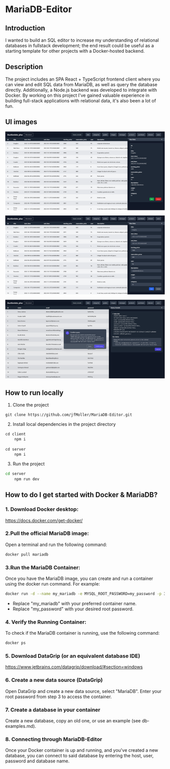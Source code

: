 # **MariaDB-Editor**

## **Introduction**
I wanted to build an SQL editor to increase my understanding of relational databases in fullstack development; the end result could be useful as a starting template for other projects with a Docker-hosted backend.

## **Description**
The project includes an SPA React + TypeScript frontend client where you can view and edit SQL data from MariaDB, as well as query the database directly. Additionally, a Node.js backend was developed to integrate with Docker. By working on this project I've gained valuable experience in building full-stack applications with relational data, it's also been a lot of fun.

## **UI images**
![Inspecting Data](https://github.com/jfMoller/MariaDB-Editor/blob/main/images/data_inspection.png?raw=true)

![Editing Data](https://github.com/jfMoller/MariaDB-Editor/blob/main/images/data_editing.png?raw=true)

![Executing Queries](https://github.com/jfMoller/MariaDB-Editor/blob/main/images/executing_query.png?raw=true)

## **How to run locally**

1.	Clone the project
```
git clone https://github.com/jfMoller/MariaDB-Editor.git
```

2.	Install local dependencies in the project directory
```
cd client
    npm i

cd server
    npm i
```
3.	Run the project
```bash
cd server
    npm run dev
```
## **How to do I get started with Docker & MariaDB?**
### 1. Download Docker desktop:
https://docs.docker.com/get-docker/

### 2.Pull the official MariaDB image:
Open a terminal and run the following command:
```bash
docker pull mariadb
```
### 3.Run the MariaDB Container: 
Once you have the MariaDB image, you can create and run a container using the docker run command. For example:
```bash
docker run -d --name my_mariadb -e MYSQL_ROOT_PASSWORD=my_password -p 3306:3306 mariadb
```
* Replace "my_mariadb" with your preferred container name.
* Replace "my_password" with your desired root password.

### 4. Verify the Running Container: 
To check if the MariaDB container is running, use the following command:
```bash
docker ps
```
### 5. Download DataGrip (or an equivalent database IDE)
https://www.jetbrains.com/datagrip/download/#section=windows

### 6. Create a new data source (DataGrip)
Open DataGrip and create a new data source, select "MariaDB". Enter your root password from step 3 to access the container.

### 7. Create a database in your container
Create a new database, copy an old one, or use an example (see db-examples.md).

### 8. Connecting through MariaDB-Editor
Once your Docker container is up and running, and you've created a new database, you can connect to said database by entering the host, user, password and database name.
